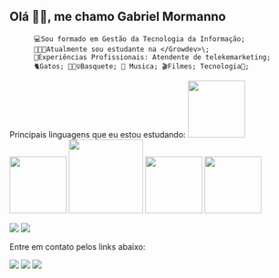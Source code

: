 ## Olá 🖐🏽, me chamo Gabriel Mormanno

          💻Sou formado em Gestão da Tecnologia da Informação;
          👩🏽‍💻Atualmente sou estudante na </Growdev>\;
          🎈Experiências Profissionais: Atendente de telekemarketing;
          🐈Gatos; ⛹🏽‍♀️Basquete; 🎵 Musica; 🎬Filmes; Tecnologia🧡;
              
<div>
      Principais linguagens que eu estou estudando:
      <img src="https://img.shields.io/badge/HTML5-E34F26?style=for-the-badge&logo=html5&logoColor=white" width="100px" />
      <img src="https://img.shields.io/badge/CSS3-1572B6?style=for-the-badge&logo=css3&logoColor=white" width="100px" />
      <img src="https://img.shields.io/badge/JavaScript-F7DF1E?style=for-the-badge&logo=javascript&logoColor=black" width="130px"/>
      <img src="https://img.shields.io/badge/TypeScript-007ACC?style=for-the-badge&logo=typescript&logoColor=white" width="100px" />
      <img src="https://img.shields.io/badge/Node.js-43853D?style=for-the-badge&logo=node.js&logoColor=white" width="100px" />
</div>

<div>
    </p>
<picture>
<source
  srcset="https://github-readme-stats.vercel.app/api?username=MormannoDev&show_icons=true&theme=dark"
  media="(prefers-color-scheme: dark)"
/>
<source
  srcset="https://github-readme-stats.vercel.app/api?username=MormannoDev33&show_icons=true"
  media="(prefers-color-scheme: light), (prefers-color-scheme: no-preference)"
/>
<img src="https://github-readme-stats.vercel.app/api?username=MormannoDev&show_icons=true" />
</picture>
<picture>
<source
  srcset="https://github-readme-stats.vercel.app/api/top-langs/?username=MormannoDev&size_weight=0.5&count_weight=0.5"
  media="(prefers-color-scheme: dark)"
/>
<source
  srcset="https://github-readme-stats.vercel.app/api/top-langs/?username=MormannoDev&size_weight=0.5&count_weight=0.5"
/>
<img src="https://github-readme-stats.vercel.app/api/top-langs/?username=MormannoDev&size_weight=0.5&count_weight=0.5" />
</picture></p>  
</div>
      
Entre em contato pelos links abaixo:
<div>

  <a href="https://instagram.com/gabrielmormanno" target="_blank"><img src="https://img.shields.io/badge/-Instagram-%23E4405F?style=for-the-badge&logo=instagram&logoColor=white" target="_blank"></a>
  <a href="https://www.linkedin.com/in/gabriel-mormanno-5b8a15211/" target="_blank"><img src="https://img.shields.io/badge/-LinkedIn-%230077B5?style=for-the-badge&logo=linkedin&logoColor=white" target="_blank"></a>
  <a href="https://www.t.me/Gmormanno" target="_blank"><img src="https://img.shields.io/badge/Telegram-2CA5E0?style=for-the-badge&logo=telegram&logoColor=white" target="_blank"></a>
  
</div>

